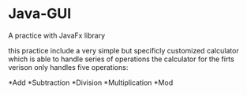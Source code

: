 # Java-GUI
A practice with JavaFx library 

this practice include a very simple but specificly customized calculator which is able to handle series of operations 
the calculator for the firts verison only handles five operations: 

*Add
*Subtraction 
*Division 
*Multiplication 
*Mod 
